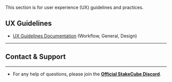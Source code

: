 This section is for user experience (UX) guidelines and practices.

## UX Guidelines
* [UX Guidelines Documentation](https://github.com/stakecube/UX/blob/main/UX-Guidelines.md) (Workflow, General, Design)
***

## Contact & Support
***
* For any help of questions, please join the [**Official StakeCube Discord**](https://discord.gg/xnfJ9VG2zV).
